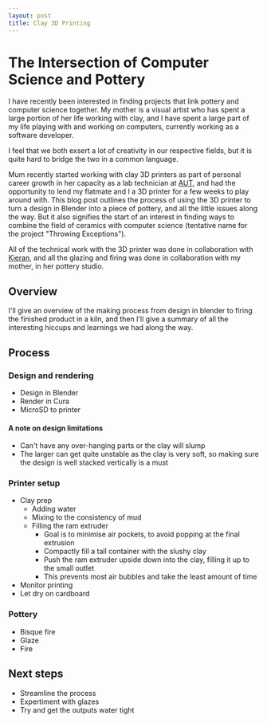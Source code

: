 ```yaml
---
layout: post
title: Clay 3D Printing
---
```


# The Intersection of Computer Science and Pottery

I have recently been interested in finding projects that link pottery and computer science together. My mother is a visual artist who has spent a large portion of her life working with clay, and I have spent a large part of my life playing with and working on computers, currently working as a software developer.

I feel that we both exsert a lot of creativity in our respective fields, but it is quite hard to bridge the two in a common language. 

Mum recently started working with clay 3D printers as part of personal career growth in her capacity as a lab technician at [AUT](https://www.aut.ac.nz/), and had the opportunity to lend my flatmate and I a 3D printer for a few weeks to play around with. This blog post outlines the process of using the 3D printer to turn a design in Blender into a piece of pottery, and all the little issues along the way. But it also signifies the start of an interest in finding ways to combine the field of ceramics with computer science (tentative name for the project "Throwing Exceptions").

All of the technical work with the 3D printer was done in collaboration with [Kieran](https://www.linkedin.com/in/kieran-hitchcock/), and all the glazing and firing was done in collaboration with my mother, in her pottery studio.

## Overview

I'll give an overview of the making process from design in blender to firing the finished product in a kiln, and then I'll give a summary of all the interesting hiccups and learnings we had along the way.

## Process

### Design and rendering

* Design in Blender
* Render in Cura
* MicroSD to printer

#### A note on design limitations

* Can't have any over-hanging parts or the clay will slump
* The larger can get quite unstable as the clay is very soft, so making sure the design is well stacked vertically is a must

### Printer setup

* Clay prep
  * Adding water
  * Mixing to the consistency of mud
  * Filling the ram extruder
    * Goal is to minimise air pockets, to avoid popping at the final extrusion 
    * Compactly fill a tall container with the slushy clay
    * Push the ram extruder upside down into the clay, filling it up to the small outlet
    * This prevents most air bubbles and take the least amount of time
* Monitor printing
* Let dry on cardboard

### Pottery

* Bisque fire
* Glaze
* Fire



## Next steps

* Streamline the process
* Expertiment with glazes
* Try and get the outputs water tight
